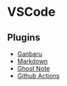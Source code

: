 # VSCode

## Plugins

* [Ganbaru](https://github.com/marlodevhub/ganbaru)
* [Markdown](https://github.com/kortina/vscode-markdown-notes)
* [Ghost Note](https://marketplace.visualstudio.com/items?itemName=leytonoday.ghost-note)
* [Github Actions](https://marketplace.visualstudio.com/items?itemName=GitHub.vscode-github-actions)

